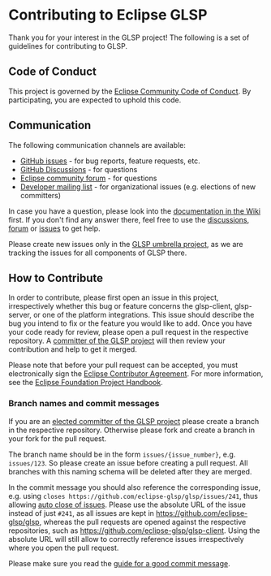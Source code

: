 # Contributing to Eclipse GLSP

Thank you for your interest in the GLSP project! The following is a set of guidelines for contributing to GLSP.

## Code of Conduct

This project is governed by the [Eclipse Community Code of Conduct](https://github.com/eclipse/.github/blob/master/CODE_OF_CONDUCT.md). By participating, you are expected to uphold this code.

## Communication

The following communication channels are available:

-   [GitHub issues](https://github.com/eclipse-glsp/glsp/issues) - for bug reports, feature requests, etc.
-   [GitHub Discussions](https://github.com/eclipse-glsp/glsp/discussions) - for questions
-   [Eclipse community forum](https://www.eclipse.org/forums/index.php/f/465/) - for questions
-   [Developer mailing list](https://accounts.eclipse.org/mailing-list/glsp-dev) - for organizational issues (e.g. elections of new committers)

In case you have a question, please look into the [documentation in the Wiki](https://github.com/eclipse-glsp/glsp/wiki) first. If you don't find any answer there, feel free to use the [discussions](https://github.com/eclipse-glsp/glsp/discussions), [forum](https://www.eclipse.org/forums/index.php/f/465/) or [issues](https://github.com/eclipse-glsp/glsp/issues) to get help.

Please create new issues only in the [GLSP umbrella project](https://github.com/eclipse-glsp/glsp), as we are tracking the issues for all components of GLSP there.

## How to Contribute

In order to contribute, please first open an issue in this project, irrespectively whether this bug or feature concerns the glsp-client, glsp-server, or one of the platform integrations. This issue should describe the bug you intend to fix or the feature you would like to add.
Once you have your code ready for review, please open a pull request in the respective repository. A [committer of the GLSP project](https://projects.eclipse.org/projects/ecd.glsp/who) will then review your contribution and help to get it merged.

Please note that before your pull request can be accepted, you must electronically sign the [Eclipse Contributor Agreement](https://www.eclipse.org/legal/ECA.php).
For more information, see the [Eclipse Foundation Project Handbook](https://www.eclipse.org/projects/handbook/#resources-commit).

### Branch names and commit messages

If you are an [elected committer of the GLSP project](https://projects.eclipse.org/projects/ecd.glsp/who) please create a branch in the respective repository. Otherwise please fork and create a branch in your fork for the pull request.

The branch name should be in the form `issues/{issue_number}`, e.g. `issues/123`. So please create an issue before creating a pull request.
All branches with this naming schema will be deleted after they are merged.

In the commit message you should also reference the corresponding issue, e.g. using `closes https://github.com/eclipse-glsp/glsp/issues/241`, thus allowing [auto close of issues](https://help.github.com/en/github/managing-your-work-on-github/closing-issues-using-keywords). Please use the absolute URL of the issue instead of just `#241`, as all issues are kept in https://github.com/eclipse-glsp/glsp, whereas the pull requests are opened against the respective repositories, such as https://github.com/eclipse-glsp/glsp-client. Using the absolute URL will still allow to correctly reference issues irrespectively where you open the pull request.

Please make sure you read the [guide for a good commit message](https://chris.beams.io/posts/git-commit/).
